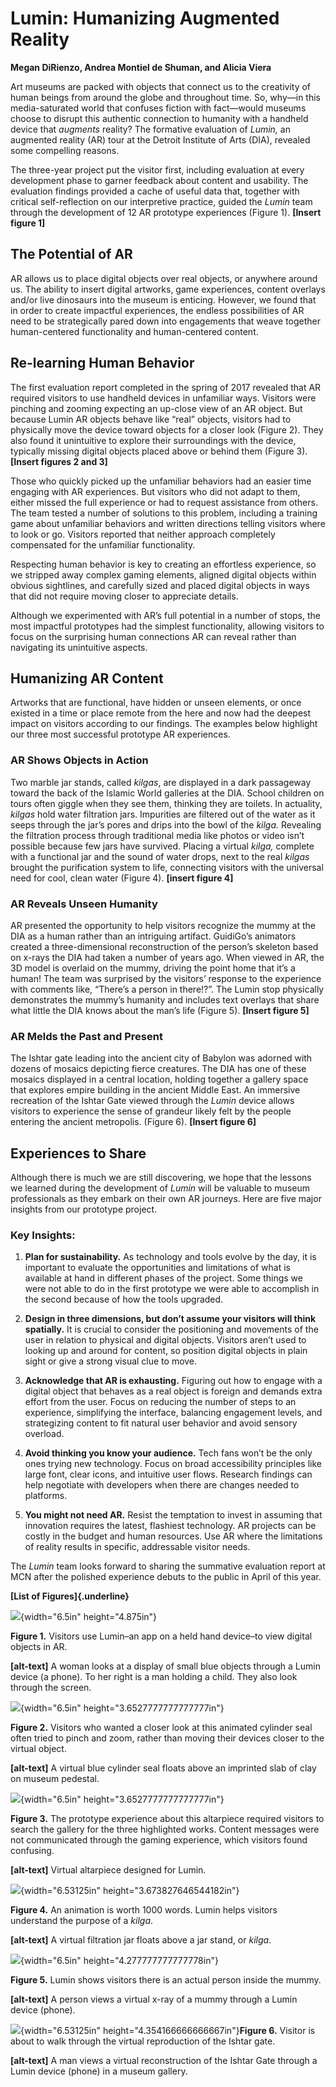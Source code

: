 # **Lumin: Humanizing Augmented Reality**

**Megan DiRienzo, Andrea Montiel de Shuman, and Alicia Viera**

Art museums are packed with objects that connect us to the creativity of human beings from around the globe and throughout time. So, why—in this media-saturated world that confuses fiction with fact—would museums choose to disrupt this authentic connection to humanity with a handheld device that *augments* reality? The formative evaluation of *Lumin,* an augmented reality (AR) tour at the Detroit Institute of Arts (DIA), revealed some compelling reasons.

The three-year project put the visitor first, including evaluation at every development phase to garner feedback about content and usability. The evaluation findings provided a cache of useful data that, together with critical self-reflection on our interpretive practice, guided the *Lumin* team through the development of 12 AR prototype experiences (Figure 1). **\[Insert figure 1\]**

## **The Potential of AR**

AR allows us to place digital objects over real objects, or anywhere around us. The ability to insert digital artworks, game experiences, content overlays and/or live dinosaurs into the museum is enticing. However, we found that in order to create impactful experiences, the endless possibilities of AR need to be strategically pared down into engagements that weave together human-centered functionality and human-centered content.

## 

## **Re-learning Human Behavior**

The first evaluation report completed in the spring of 2017 revealed that AR required visitors to use handheld devices in unfamiliar ways. Visitors were pinching and zooming expecting an up-close view of an AR object. But because Lumin AR objects behave like “real” objects, visitors had to physically move the device toward objects for a closer look (Figure 2). They also found it unintuitive to explore their surroundings with the device, typically missing digital objects placed above or behind them (Figure 3). **\[Insert figures 2 and 3\]**

Those who quickly picked up the unfamiliar behaviors had an easier time engaging with AR experiences. But visitors who did not adapt to them, either missed the full experience or had to request assistance from others. The team tested a number of solutions to this problem, including a training game about unfamiliar behaviors and written directions telling visitors where to look or go. Visitors reported that neither approach completely compensated for the unfamiliar functionality.

Respecting human behavior is key to creating an effortless experience, so we stripped away complex gaming elements, aligned digital objects within obvious sightlines, and carefully sized and placed digital objects in ways that did not require moving closer to appreciate details.

Although we experimented with AR’s full potential in a number of stops, the most impactful prototypes had the simplest functionality, allowing visitors to focus on the surprising human connections AR can reveal rather than navigating its unintuitive aspects.

## 

## **Humanizing AR Content**

Artworks that are functional, have hidden or unseen elements, or once existed in a time or place remote from the here and now had the deepest impact on visitors according to our findings. The examples below highlight our three most successful prototype AR experiences.

### **AR Shows Objects in Action**

Two marble jar stands, called *kilgas*, are displayed in a dark passageway toward the back of the Islamic World galleries at the DIA. School children on tours often giggle when they see them, thinking they are toilets. In actuality, *kilgas* hold water filtration jars. Impurities are filtered out of the water as it seeps through the jar’s pores and drips into the bowl of the *kilga.* Revealing the filtration process through traditional media like photos or video isn’t possible because few jars have survived. Placing a virtual *kilga,* complete with a functional jar and the sound of water drops, next to the real *kilgas* brought the purification system to life, connecting visitors with the universal need for cool, clean water (Figure 4). **\[insert figure 4\]**

### **AR Reveals Unseen Humanity**

AR presented the opportunity to help visitors recognize the mummy at the DIA as a human rather than an intriguing artifact. GuidiGo’s animators created a three-dimensional reconstruction of the person’s skeleton based on x-rays the DIA had taken a number of years ago. When viewed in AR, the 3D model is overlaid on the mummy, driving the point home that it’s a human! The team was surprised by the visitors’ response to the experience with comments like, “There’s a person in there!?”. The Lumin stop physically demonstrates the mummy’s humanity and includes text overlays that share what little the DIA knows about the man’s life (Figure 5). **\[Insert figure 5\]**

### **AR Melds the Past and Present**

The Ishtar gate leading into the ancient city of Babylon was adorned with dozens of mosaics depicting fierce creatures. The DIA has one of these mosaics displayed in a central location, holding together a gallery space that explores empire building in the ancient Middle East. An immersive recreation of the Ishtar Gate viewed through the *Lumin* device allows visitors to experience the sense of grandeur likely felt by the people entering the ancient metropolis. (Figure 6). **\[Insert figure 6\]**

## **Experiences to Share**

Although there is much we are still discovering, we hope that the lessons we learned during the development of *Lumin* will be valuable to museum professionals as they embark on their own AR journeys. Here are five major insights from our prototype project.

### Key Insights:

1.  **Plan for sustainability.** As technology and tools evolve by the day, it is important to evaluate the opportunities and limitations of what is available at hand in different phases of the project. Some things we were not able to do in the first prototype we were able to accomplish in the second because of how the tools upgraded.

2.  **Design in three dimensions, but don’t assume your visitors will think spatially.** It is crucial to consider the positioning and movements of the user in relation to physical and digital objects. Visitors aren’t used to looking up and around for content, so position digital objects in plain sight or give a strong visual clue to move.

3.  **Acknowledge that AR is exhausting.** Figuring out how to engage with a digital object that behaves as a real object is foreign and demands extra effort from the user. Focus on reducing the number of steps to an experience, simplifying the interface, balancing engagement levels, and strategizing content to fit natural user behavior and avoid sensory overload.

4.  **Avoid thinking you know your audience.** Tech fans won’t be the only ones trying new technology. Focus on broad accessibility principles like large font, clear icons, and intuitive user flows. Research findings can help negotiate with developers when there are changes needed to platforms.

5.  **You might not need AR.** Resist the temptation to invest in assuming that innovation requires the latest, flashiest technology. AR projects can be costly in the budget and human resources. Use AR where the limitations of reality results in specific, addressable visitor needs.

The *Lumin* team looks forward to sharing the summative evaluation report at MCN after the polished experience debuts to the public in April of this year.

**[List of Figures]{.underline}**

![](media/image2.jpg){width="6.5in" height="4.875in"}

**Figure 1.** Visitors use Lumin–an app on a held hand device–to view digital objects in AR.

**\[alt-text\]** A woman looks at a display of small blue objects through a Lumin device (a phone). To her right is a man holding a child. They also look through the screen.

![](media/image5.png){width="6.5in" height="3.6527777777777777in"}

**Figure 2.** Visitors who wanted a closer look at this animated cylinder seal often tried to pinch and zoom, rather than moving their devices closer to the virtual object.

**\[alt-text\]** A virtual blue cylinder seal floats above an imprinted slab of clay on museum pedestal.

![](media/image6.png){width="6.5in" height="3.6527777777777777in"}

**Figure 3.** The prototype experience about this altarpiece required visitors to search the gallery for the three highlighted works. Content messages were not communicated through the gaming experience, which visitors found confusing.

**\[alt-text\]** Virtual altarpiece designed for Lumin.

![](media/image3.png){width="6.53125in" height="3.673827646544182in"}

**Figure 4.** An animation is worth 1000 words. Lumin helps visitors understand the purpose of a *kilga*.

**\[alt-text\]** A virtual filtration jar floats above a jar stand, or *kilga*.

![](media/image1.jpg){width="6.5in" height="4.277777777777778in"}

**Figure 5.** Lumin shows visitors there is an actual person inside the mummy.

**\[alt-text\]** A person views a virtual x-ray of a mummy through a Lumin device (phone).

![](media/image4.png){width="6.53125in" height="4.354166666666667in"}**Figure 6.** Visitor is about to walk through the virtual reproduction of the Ishtar gate.

**\[alt-text\]** A man views a virtual reconstruction of the Ishtar Gate through a Lumin device (phone) in a museum gallery.
